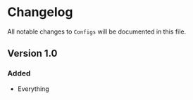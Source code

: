 # Changelog

All notable changes to `Configs` will be documented in this file.

## Version 1.0

### Added
- Everything
